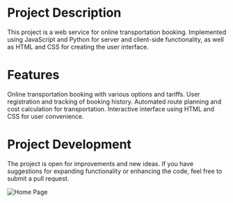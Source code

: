 # Project Description
This project is a web service for online transportation booking. Implemented using JavaScript and Python for server and client-side functionality, as well as HTML and CSS for creating the user interface.

# Features
Online transportation booking with various options and tariffs.
User registration and tracking of booking history.
Automated route planning and cost calculation for transportation.
Interactive interface using HTML and CSS for user convenience.

# Project Development
The project is open for improvements and new ideas. If you have suggestions for expanding functionality or enhancing the code, feel free to submit a pull request.

![Home Page](https://github.com/user-attachments/assets/48d72e4c-7845-4eca-a0b2-59c9f1705c93)
